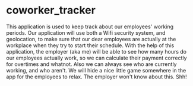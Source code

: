 # coworker_tracker
This application is used to keep track about our employees' working periods.
Our application will use both a Wifi security system, and geolocation, to make sure that our dear employees are actually at the workplace when they try to start their schedule.
With the help of this application, the employer (aka me) will be able to see how many hours do our employees actually work, so we can calculate their payment correctly for overtimes and whatnot.
Also we can always see who are currently working, and who aren't.
We will hide a nice little game somewhere in the app for the employees to relax. The employer won't know about this. Shh!
